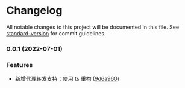 # Changelog

All notable changes to this project will be documented in this file. See [standard-version](https://github.com/conventional-changelog/standard-version) for commit guidelines.

### 0.0.1 (2022-07-01)


### Features

* 新增代理转发支持；使用 ts 重构 ([9d6a960](https://github.com/lzwme/static-server/commit/9d6a960c0a311f1f345f5e9c7b544161920fbae2))
